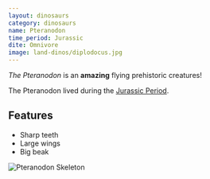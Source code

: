 ```yaml
---
layout: dinosaurs
category: dinosaurs
name: Pteranodon
time_period: Jurassic
dite: Omnivore
image: land-dinos/diplodocus.jpg
---
```


*The Pteranodon* is an **amazing** flying prehistoric creatures!

The Pteranodon lived during the [Jurassic Period](http://en.wikipedia.org/wiki/Pteranodon).

## Features

- Sharp teeth
- Large wings
- Big beak

![Pteranodon Skeleton](http://upload.wikimedia.org/wikipedia/commons/thumb/7/77/Pteranodon_amnh_martyniuk.jpg/456px-Pteranodon_amnh_martyniuk.jpg)